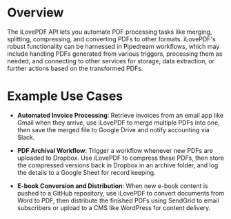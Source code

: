 # Overview

The iLovePDF API lets you automate PDF processing tasks like merging, splitting, compressing, and converting PDFs to other formats. iLovePDF's robust functionality can be harnessed in Pipedream workflows, which may include handling PDFs generated from various triggers, processing them as needed, and connecting to other services for storage, data extraction, or further actions based on the transformed PDFs.

# Example Use Cases

- **Automated Invoice Processing**: Retrieve invoices from an email app like Gmail when they arrive, use iLovePDF to merge multiple PDFs into one, then save the merged file to Google Drive and notify accounting via Slack.

- **PDF Archival Workflow**: Trigger a workflow whenever new PDFs are uploaded to Dropbox. Use iLovePDF to compress these PDFs, then store the compressed versions back in Dropbox in an archive folder, and log the details to a Google Sheet for record keeping.

- **E-book Conversion and Distribution**: When new e-book content is pushed to a GitHub repository, use iLovePDF to convert documents from Word to PDF, then distribute the finished PDFs using SendGrid to email subscribers or upload to a CMS like WordPress for content delivery.
